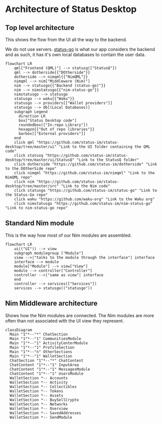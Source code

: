 
# Architecture of Status Desktop


## Top level architecture

This shows the flow from the UI all the way to the backend.

We do not use servers. [status-go](https://github.com/status-im/status-go) is what our app considers the backend and as such, it has it's own local databases to contain the user data.

```mermaid
flowchart LR
    qml["Frontend (QML)"] --> statusq(["StatusQ"])
    qml --> dotherside{{"DOtherside"}}
    dotherside --> nimqml{{"NimQML"}}
    nimqml --> nim["Middleware (Nim)"]
    nim --> statusgo{{"Backend (status-go)"}}
    nim --> nimstatusgo{{"nim-status-go"}}
    nimstatusgo --> statusgo
    statusgo --> waku{{"Waku"}}
    statusgo --> providers[["Wallet providers"]]
    statusgo --> db[(Local Databases)]
    subgraph Legend
      direction LR
      box["Status Desktop code"]
      roundedbox(["In-repo Library"])
      hexagon{{"Out of repo libraries"}}
      barbox[["External providers"]]
    end
    click qml "https://github.com/status-im/status-desktop/tree/master/ui" "Link to the UI folder containing the QML code"
    click statusq "https://github.com/status-im/status-desktop/tree/master/ui/StatusQ" "Link to the StatusQ folder"
    click dotherside "https://github.com/status-im/dotherside" "Link to the DOtherSide repo"
    click nimqml "https://github.com/status-im/nimqml" "Link to the NimQML repo"
    click nim "https://github.com/status-im/status-desktop/tree/master/src" "Link to the Nim code"
    click statusgo "https://github.com/status-im/status-go" "Link to the Status-Go repo"
    click waku "https://github.com/waku-org" "Link to the Waku org"
    click nimstatusgo "https://github.com/status-im/nim-status-go" "Link to nim-status-go repo"
```

## Standard Nim module

This is the way how most of our Nim modules are assembled.

```mermaid
flowchart LR
    ui(("UI")) --> view
    subgraph modulegroup ["Module"]
    view -->|"talks to the module through the interface"| interface
    interface --> module
    module["Module"] --> view["View"]
    module --> controller["Controller"]
    controller -->|"same as view"| interface
    end
    controller --> services(["Services"])
    services --> statusgo(("statusgo"))
```

## Nim Middleware architecture

Shows how the Nim modules are connected. The Nim modules are more often than not associated with the UI view they represent.

```mermaid
classDiagram
  Main "1"*--"*" ChatSection
  Main "1"*--"1" CommunitiesModule
  Main "1"*--"1" ActivityCenterModule
  Main "1"*--"1" ProfileSection
  Main "1"*--"n" OtherSections
  Main "1"*--"1" WalletSection
  ChatSection "1"*--"*" ChatContent
  ChatContent "1"*--"1" InputArea
  ChatContent "1"*--"1" MessagesModule
  ChatContent "1"*--"1" UsersModule
  WalletSection *-- Accounts
  WalletSection *-- Activity
  WalletSection *-- Collectibles
  WalletSection *-- Tokens
  WalletSection *-- Assets
  WalletSection *-- BuySellCrypto
  WalletSection *-- Networks
  WalletSection *-- Overview
  WalletSection *-- SavedAddresses
  WalletSection *-- SendModule
```
